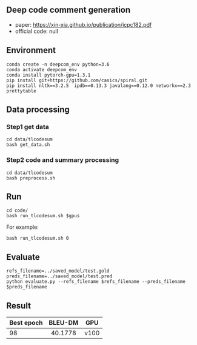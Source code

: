 ## Deep code comment generation
* paper: https://xin-xia.github.io/publication/icpc182.pdf
* official code: null

##  Environment

```
conda create -n deepcom_env python=3.6 
conda activate deepcom_env
conda install pytorch-gpu=1.3.1
pip install git+https://github.com/casics/spiral.git
pip install nltk==3.2.5  ipdb==0.13.3 javalang==0.12.0 networkx==2.3 prettytable

```

## Data processing

### Step1 get data
```
cd data/tlcodesum
bash get_data.sh
```
### Step2 code and summary processing
```
cd data/tlcodesum
bash preprocess.sh
```


## Run

```
cd code/
bash run_tlcodesum.sh $gpus
```

For example:
```
bash run_tlcodesum.sh 0
```
## Evaluate

```
refs_filename=../saved_model/test.gold
preds_filename=../saved_model/test.pred
python evaluate.py --refs_filename $refs_filename --preds_filename $preds_filename 

```


## Result


| Best epoch |   BLEU-DM  |GPU|
| :--------- | :----:  |:----: |
|98|40.1778|v100|





